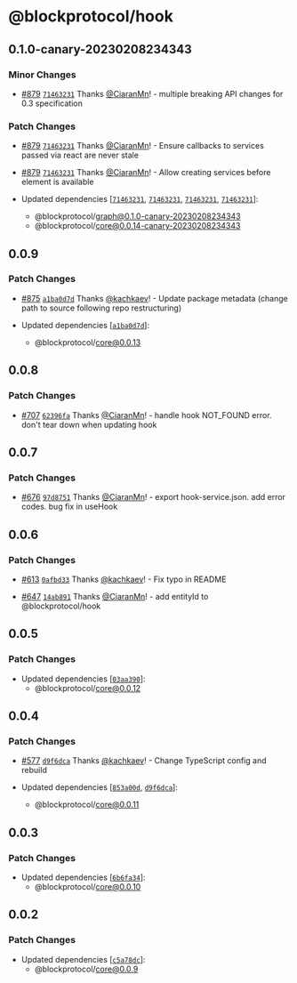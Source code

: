 # @blockprotocol/hook

## 0.1.0-canary-20230208234343

### Minor Changes

- [#879](https://github.com/blockprotocol/blockprotocol/pull/879) [`71463231`](https://github.com/blockprotocol/blockprotocol/commit/71463231ad68c58e6249c12ad7a1d00388d0bf95) Thanks [@CiaranMn](https://github.com/CiaranMn)! - multiple breaking API changes for 0.3 specification

### Patch Changes

- [#879](https://github.com/blockprotocol/blockprotocol/pull/879) [`71463231`](https://github.com/blockprotocol/blockprotocol/commit/71463231ad68c58e6249c12ad7a1d00388d0bf95) Thanks [@CiaranMn](https://github.com/CiaranMn)! - Ensure callbacks to services passed via react are never stale

- [#879](https://github.com/blockprotocol/blockprotocol/pull/879) [`71463231`](https://github.com/blockprotocol/blockprotocol/commit/71463231ad68c58e6249c12ad7a1d00388d0bf95) Thanks [@CiaranMn](https://github.com/CiaranMn)! - Allow creating services before element is available

- Updated dependencies [[`71463231`](https://github.com/blockprotocol/blockprotocol/commit/71463231ad68c58e6249c12ad7a1d00388d0bf95), [`71463231`](https://github.com/blockprotocol/blockprotocol/commit/71463231ad68c58e6249c12ad7a1d00388d0bf95), [`71463231`](https://github.com/blockprotocol/blockprotocol/commit/71463231ad68c58e6249c12ad7a1d00388d0bf95), [`71463231`](https://github.com/blockprotocol/blockprotocol/commit/71463231ad68c58e6249c12ad7a1d00388d0bf95)]:
  - @blockprotocol/graph@0.1.0-canary-20230208234343
  - @blockprotocol/core@0.0.14-canary-20230208234343

## 0.0.9

### Patch Changes

- [#875](https://github.com/blockprotocol/blockprotocol/pull/875) [`a1ba0d7d`](https://github.com/blockprotocol/blockprotocol/commit/a1ba0d7d17971ee30586a673ce3d4f5bee6e65d1) Thanks [@kachkaev](https://github.com/kachkaev)! - Update package metadata (change path to source following repo restructuring)

- Updated dependencies [[`a1ba0d7d`](https://github.com/blockprotocol/blockprotocol/commit/a1ba0d7d17971ee30586a673ce3d4f5bee6e65d1)]:
  - @blockprotocol/core@0.0.13

## 0.0.8

### Patch Changes

- [#707](https://github.com/blockprotocol/blockprotocol/pull/707) [`62396fa`](https://github.com/blockprotocol/blockprotocol/commit/62396fa3cc77bb1e70c5501079fe0f9b2cf4ef23) Thanks [@CiaranMn](https://github.com/CiaranMn)! - handle hook NOT_FOUND error. don't tear down when updating hook

## 0.0.7

### Patch Changes

- [#676](https://github.com/blockprotocol/blockprotocol/pull/676) [`97d8751`](https://github.com/blockprotocol/blockprotocol/commit/97d8751a8e700293869d86c6062db9e88c1e24af) Thanks [@CiaranMn](https://github.com/CiaranMn)! - export hook-service.json. add error codes. bug fix in useHook

## 0.0.6

### Patch Changes

- [#613](https://github.com/blockprotocol/blockprotocol/pull/613) [`0afbd33`](https://github.com/blockprotocol/blockprotocol/commit/0afbd330a674765b5c9c1c0c19c1acb8be6a45e7) Thanks [@kachkaev](https://github.com/kachkaev)! - Fix typo in README

- [#647](https://github.com/blockprotocol/blockprotocol/pull/647) [`14ab891`](https://github.com/blockprotocol/blockprotocol/commit/14ab891bc1cdd10fce2b1e8651fa897323c64e15) Thanks [@CiaranMn](https://github.com/CiaranMn)! - add entityId to @blockprotocol/hook

## 0.0.5

### Patch Changes

- Updated dependencies [[`03aa390`](https://github.com/blockprotocol/blockprotocol/commit/03aa3902540114fd341d48a8d0dfa060d27ee71f)]:
  - @blockprotocol/core@0.0.12

## 0.0.4

### Patch Changes

- [#577](https://github.com/blockprotocol/blockprotocol/pull/577) [`d9f6dca`](https://github.com/blockprotocol/blockprotocol/commit/d9f6dca9902867fdde9c2ad0ee93ed80889b12bc) Thanks [@kachkaev](https://github.com/kachkaev)! - Change TypeScript config and rebuild

- Updated dependencies [[`853a00d`](https://github.com/blockprotocol/blockprotocol/commit/853a00df8468b277b8a7f73e2242d686fedc5b3d), [`d9f6dca`](https://github.com/blockprotocol/blockprotocol/commit/d9f6dca9902867fdde9c2ad0ee93ed80889b12bc)]:
  - @blockprotocol/core@0.0.11

## 0.0.3

### Patch Changes

- Updated dependencies [[`6b6fa34`](https://github.com/blockprotocol/blockprotocol/commit/6b6fa3475aa2c8d52daa03244d6b8b9babbcc06e)]:
  - @blockprotocol/core@0.0.10

## 0.0.2

### Patch Changes

- Updated dependencies [[`c5a78dc`](https://github.com/blockprotocol/blockprotocol/commit/c5a78dc448a374750b677f097d3b7287b86274fc)]:
  - @blockprotocol/core@0.0.9
